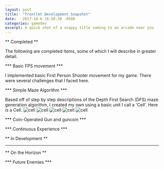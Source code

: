 ```yaml
---
layout: post
title:  "Trontlet Development Snapshot"
date:   2017-10-6 16:58:38 -0500
categories: gamedev
excerpt: A quick shot of a snappy title coming to an arcade near you
---
```



** Completed **

The following are completed items, some of which I will describe in greater detail.

*** Basic FPS movement ***

I implemented basic First Person Shooter movement for my game. There were several challenges that I faced here.

*** Simple Maze Algorithm ***

Based off of step by step descriptions of the Depth First Search (DFS) maze generation algorithm, I created my own using a basic unit I call a 'Cell'. Here is a Cell.
![cell]({{site.url}}/assets/gamedev/trontlet/1.png)
![cell]({{site.url}}/assets/gamedev/trontlet/2.png)
![cell]({{site.url}}/assets/gamedev/trontlet/3.png)
![cell]({{site.url}}/assets/gamedev/trontlet/4.png)
![cell]({{site.url}}/assets/gamedev/trontlet/5.png)


*** Coin-Operated Gun and guncoin ***

*** Continuous Experience ***


** In Development **

***  ***

** On the Horizon **

*** Future Enemies ***

